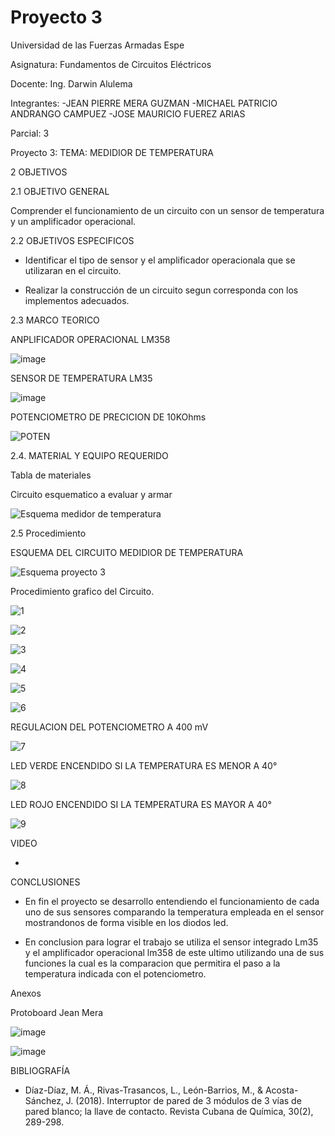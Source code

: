 # Proyecto 3

Universidad de las Fuerzas Armadas Espe

Asignatura: Fundamentos de Circuitos Eléctricos

Docente: Ing. Darwin Alulema

Integrantes: 
-JEAN PIERRE MERA GUZMAN 
-MICHAEL PATRICIO ANDRANGO CAMPUEZ 
-JOSE MAURICIO FUEREZ ARIAS

Parcial: 3

Proyecto 3: TEMA: MEDIDIOR DE TEMPERATURA

2 OBJETIVOS

2.1 OBJETIVO GENERAL

Comprender el funcionamiento de un circuito con un sensor de temperatura y un amplificador operacional.

2.2 OBJETIVOS ESPECIFICOS

* Identificar el tipo de sensor y el amplificador operacionala que se utilizaran en el circuito. 

* Realizar la construcción de un circuito segun corresponda con los implementos adecuados.

2.3 MARCO TEORICO

ANPLIFICADOR OPERACIONAL LM358

![image](https://user-images.githubusercontent.com/104911658/221914120-8e7c1fa6-99ad-4825-85e6-86be1da2a06e.png)

SENSOR DE TEMPERATURA LM35

![image](https://user-images.githubusercontent.com/104911658/221914256-54ff6f7e-5453-419a-8157-26571e4f7ad6.png)

POTENCIOMETRO DE PRECICION DE 10KOhms

![POTEN](https://user-images.githubusercontent.com/107088999/221921047-0c89e0d5-85ac-4792-b8ae-a02e2e7325b3.png)


2.4. MATERIAL Y EQUIPO REQUERIDO

Tabla de materiales



Circuito esquematico a evaluar y armar

![Esquema medidor de temperatura](https://user-images.githubusercontent.com/117534483/221912752-9a248439-8be0-44c1-a61e-e072f89fc25b.PNG)

2.5 Procedimiento

ESQUEMA DEL CIRCUITO MEDIDIOR DE TEMPERATURA

![Esquema proyecto 3](https://user-images.githubusercontent.com/117534483/221920648-2852600c-09f6-4f23-bb4a-198a9372bd44.png)

Procedimiento grafico del Circuito.

![1](https://user-images.githubusercontent.com/117534483/221911919-45d09596-bfa5-439e-ac09-f58a06ca3a0a.jpg)

![2](https://user-images.githubusercontent.com/117534483/221911923-0969c5dd-f905-4a5b-ab16-9f47af0f48a8.jpg)

![3](https://user-images.githubusercontent.com/117534483/221911931-f8d117e0-cdd7-44bb-a9e4-192cdd70b46b.jpg)

![4](https://user-images.githubusercontent.com/117534483/221911936-7c4e2b79-8c46-4a20-ad33-a1c2c5178429.jpg)

![5](https://user-images.githubusercontent.com/117534483/221911937-5dd6a8b9-bb17-4bb1-9cc3-ebaf8ea57bb4.jpg)

![6](https://user-images.githubusercontent.com/117534483/221911941-98e9ab01-4e2d-4a6d-a35b-e53e5b7dadde.jpg)

REGULACION DEL POTENCIOMETRO A 400 mV

![7](https://user-images.githubusercontent.com/117534483/221911942-1aeef519-7489-4818-9c35-5b44cc5efc1d.jpg)

LED VERDE ENCENDIDO SI LA TEMPERATURA ES MENOR A 40°

![8](https://user-images.githubusercontent.com/117534483/221911943-2febbb63-588d-4be7-b29b-a9c210b7e9ee.jpg)

LED ROJO ENCENDIDO SI LA TEMPERATURA ES MAYOR A 40°

![9](https://user-images.githubusercontent.com/117534483/221911947-acc2f91f-c2c2-4190-ba95-5f14184fa787.jpg)

VIDEO

-

CONCLUSIONES

- En fin el proyecto se desarrollo entendiendo el funcionamiento de cada uno de sus sensores comparando la temperatura empleada en el sensor mostrandonos de forma visible en los diodos led.

- En conclusion para lograr el trabajo se utiliza el sensor integrado Lm35 y el amplificador operacional lm358 de este ultimo utilizando una de sus funciones la cual es la comparacion que permitira el paso a la temperatura indicada con el potenciometro. 

Anexos

Protoboard Jean Mera

![image](https://user-images.githubusercontent.com/104911658/221913555-f44e4e0b-fcad-4b05-b5c3-6366ebfc598f.png)

![image](https://user-images.githubusercontent.com/104911658/221915324-640a9e88-9fcc-4fa3-a299-bcefc367a7a6.png)

BIBLIOGRAFÍA

* Díaz-Díaz, M. Á., Rivas-Trasancos, L., León-Barrios, M., & Acosta-Sánchez, J. (2018). Interruptor de pared de 3 módulos de 3 vías de pared blanco; la llave de contacto. Revista Cubana de Química, 30(2), 289-298.

